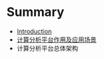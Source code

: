# Summary

* [Introduction](README.md)
* [计算分析平台作用及应用场景](ji-suan-fen-xi-ping-tai-ji-zuo-yong.md)
* 计算分析平台总体架构

